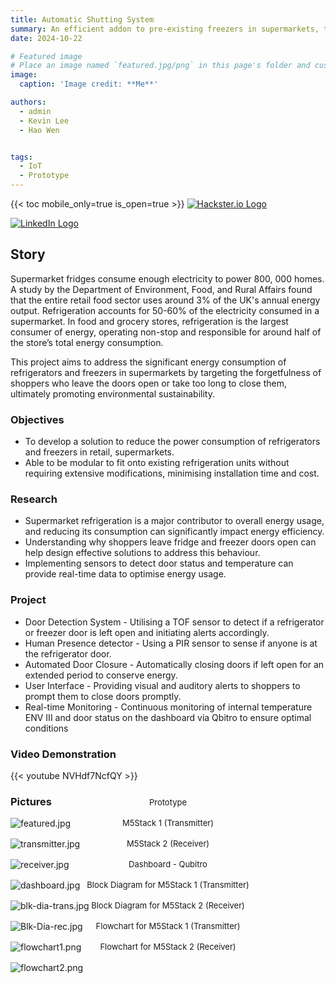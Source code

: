 ```yaml
---
title: Automatic Shutting System
summary: An efficient addon to pre-existing freezers in supermarkets, to reduce the cost of the freezers by automatically closing the doors.
date: 2024-10-22

# Featured image
# Place an image named `featured.jpg/png` in this page's folder and customize its options here.
image:
  caption: 'Image credit: **Me**'

authors:
  - admin
  - Kevin Lee
  - Hao Wen


tags:
  - IoT 
  - Prototype
---
```



{{< toc mobile_only=true is_open=true >}}
[![Hackster.io Logo](https://www.hackster.io/assets/hackster_logo_squared.png)](https://www.hackster.io/515083/automatic-shutting-system-66b8ab)

[![LinkedIn Logo](https://upload.wikimedia.org/wikipedia/commons/c/ca/LinkedIn_logo_initials.png?20140125013055)](https://www.linkedin.com/posts/m5stack_projectspotlight-tof-pir-activity-7255070732387254273-CgfR/?utm_source=share&utm_medium=member_desktop)

## Story

Supermarket fridges consume enough electricity to power 800, 000 homes. A study by the Department of Environment, Food, and Rural Affairs found that the entire retail food sector uses around 3% of the UK's annual energy output. Refrigeration accounts for 50-60% of the electricity consumed in a supermarket. In food and grocery stores, refrigeration is the largest consumer of energy, operating non-stop and responsible for around half of the store’s total energy consumption.

This project aims to address the significant energy consumption of refrigerators and freezers in supermarkets by targeting the forgetfulness of shoppers who leave the doors open or take too long to close them, ultimately promoting environmental sustainability.

### Objectives

- To develop a solution to reduce the power consumption of refrigerators and freezers in retail, supermarkets.
- Able to be modular to fit onto existing refrigeration units without requiring extensive modifications, minimising installation time and cost.

### Research

- Supermarket refrigeration is a major contributor to overall energy usage, and reducing its consumption can significantly impact energy efficiency.
- Understanding why shoppers leave fridge and freezer doors open can help design effective solutions to address this behaviour.
- Implementing sensors to detect door status and temperature can provide real-time data to optimise energy usage.

### Project

- Door Detection System - Utilising a TOF sensor to detect if a refrigerator or freezer door is left open and initiating alerts accordingly.
- Human Presence detector - Using a PIR sensor to sense if anyone is at the refrigerator door.
- Automated Door Closure - Automatically closing doors if left open for an extended period to conserve energy.
- User Interface - Providing visual and auditory alerts to shoppers to prompt them to close doors promptly.
- Real-time Monitoring - Continuous monitoring of internal temperature ENV III and door status on the dashboard via Qbitro to ensure optimal conditions

### Video Demonstration 
{{< youtube NVHdf7NcfQY >}}

### Pictures
![featured.jpg](featured.jpg)<span style="display: block; text-align: center; font-size: small; transform: translateY(-50px);">Prototype</span>![transmitter.jpg](transmitter.jpg)<span style="display: block; text-align: center; font-size: small; transform: translateY(-50px);">M5Stack 1 (Transmitter)</span>![receiver.jpg](receiver.jpg)<span style="display: block; text-align: center; font-size: small; transform: translateY(-50px);">M5Stack 2 (Receiver)</span>![dashboard.jpg](dashboard.jpg)<span style="display: block; text-align: center; font-size: small; transform: translateY(-50px);">Dashboard - Qubitro</span>![blk-dia-trans.jpg](blk-dia-trans.jpg)<span style="display: block; text-align: center; font-size: small; transform: translateY(-50px);">Block Diagram for M5Stack 1 (Transmitter)</span>![Blk-Dia-rec.jpg](Blk-Dia-rec.jpg)<span style="display: block; text-align: center; font-size: small; transform: translateY(-50px);">Block Diagram for M5Stack 2 (Receiver)</span>![flowchart1.png](flowchart1.png)<span style="display: block; text-align: center; font-size: small; transform: translateY(-50px);">Flowchart for M5Stack 1 (Transmitter)</span>![flowchart2.png](flowchart2.png)<span style="display: block; text-align: center; font-size: small; transform: translateY(-50px);">Flowchart for M5Stack 2 (Receiver)</span>  









